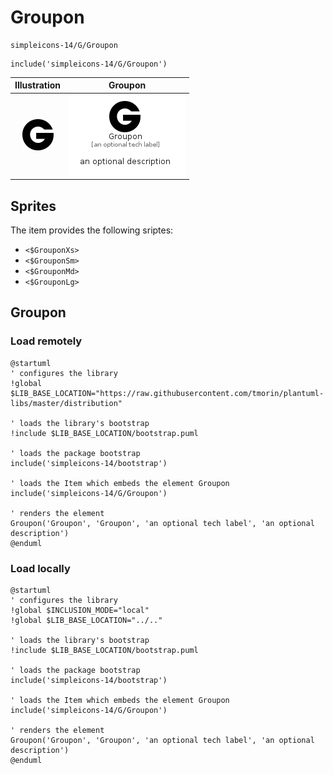 # Groupon


```text
simpleicons-14/G/Groupon
```

```text
include('simpleicons-14/G/Groupon')
```



| Illustration | Groupon |
| :---: | :---: |
| ![illustration for Illustration](../../simpleicons-14/G/Groupon.png) | ![illustration for Groupon](../../simpleicons-14/G/Groupon.Local.png) |



## Sprites
The item provides the following sriptes:

- `<$GrouponXs>`
- `<$GrouponSm>`
- `<$GrouponMd>`
- `<$GrouponLg>`





## Groupon

### Load remotely
```plantuml
@startuml
' configures the library
!global $LIB_BASE_LOCATION="https://raw.githubusercontent.com/tmorin/plantuml-libs/master/distribution"

' loads the library's bootstrap
!include $LIB_BASE_LOCATION/bootstrap.puml

' loads the package bootstrap
include('simpleicons-14/bootstrap')

' loads the Item which embeds the element Groupon
include('simpleicons-14/G/Groupon')

' renders the element
Groupon('Groupon', 'Groupon', 'an optional tech label', 'an optional description')
@enduml
```

### Load locally
```plantuml
@startuml
' configures the library
!global $INCLUSION_MODE="local"
!global $LIB_BASE_LOCATION="../.."

' loads the library's bootstrap
!include $LIB_BASE_LOCATION/bootstrap.puml

' loads the package bootstrap
include('simpleicons-14/bootstrap')

' loads the Item which embeds the element Groupon
include('simpleicons-14/G/Groupon')

' renders the element
Groupon('Groupon', 'Groupon', 'an optional tech label', 'an optional description')
@enduml
```

